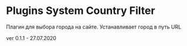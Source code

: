 # Plugins System Country Filter
Плагин для выбора города на сайте. Устанавливает город в путь URL 


ver 0.1.1 - 27.07.2020
